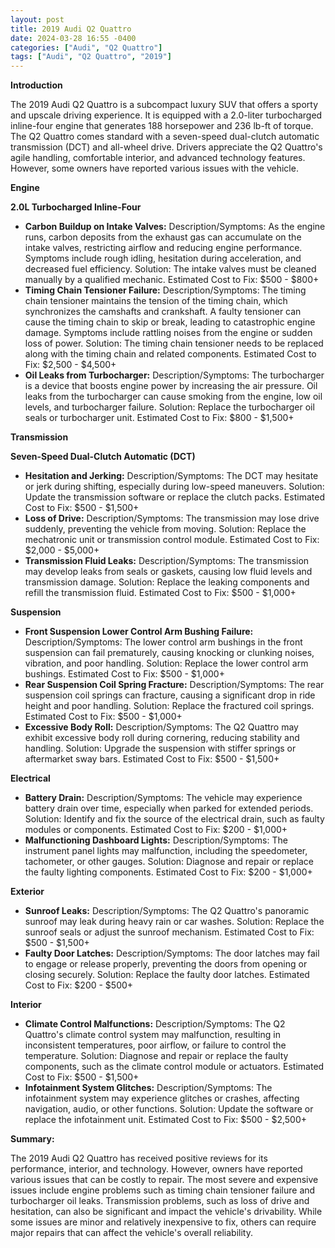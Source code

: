 ```yaml
---
layout: post
title: 2019 Audi Q2 Quattro
date: 2024-03-28 16:55 -0400
categories: ["Audi", "Q2 Quattro"]
tags: ["Audi", "Q2 Quattro", "2019"]
---
```

**Introduction**

The 2019 Audi Q2 Quattro is a subcompact luxury SUV that offers a sporty and upscale driving experience. It is equipped with a 2.0-liter turbocharged inline-four engine that generates 188 horsepower and 236 lb-ft of torque. The Q2 Quattro comes standard with a seven-speed dual-clutch automatic transmission (DCT) and all-wheel drive. Drivers appreciate the Q2 Quattro's agile handling, comfortable interior, and advanced technology features. However, some owners have reported various issues with the vehicle.

**Engine**

**2.0L Turbocharged Inline-Four**

* **Carbon Buildup on Intake Valves:** Description/Symptoms: As the engine runs, carbon deposits from the exhaust gas can accumulate on the intake valves, restricting airflow and reducing engine performance. Symptoms include rough idling, hesitation during acceleration, and decreased fuel efficiency. Solution: The intake valves must be cleaned manually by a qualified mechanic. Estimated Cost to Fix: $500 - $800+
* **Timing Chain Tensioner Failure:** Description/Symptoms: The timing chain tensioner maintains the tension of the timing chain, which synchronizes the camshafts and crankshaft. A faulty tensioner can cause the timing chain to skip or break, leading to catastrophic engine damage. Symptoms include rattling noises from the engine or sudden loss of power. Solution: The timing chain tensioner needs to be replaced along with the timing chain and related components. Estimated Cost to Fix: $2,500 - $4,500+
* **Oil Leaks from Turbocharger:** Description/Symptoms: The turbocharger is a device that boosts engine power by increasing the air pressure. Oil leaks from the turbocharger can cause smoking from the engine, low oil levels, and turbocharger failure. Solution: Replace the turbocharger oil seals or turbocharger unit. Estimated Cost to Fix: $800 - $1,500+

**Transmission**

**Seven-Speed Dual-Clutch Automatic (DCT)**

* **Hesitation and Jerking:** Description/Symptoms: The DCT may hesitate or jerk during shifting, especially during low-speed maneuvers. Solution: Update the transmission software or replace the clutch packs. Estimated Cost to Fix: $500 - $1,500+
* **Loss of Drive:** Description/Symptoms: The transmission may lose drive suddenly, preventing the vehicle from moving. Solution: Replace the mechatronic unit or transmission control module. Estimated Cost to Fix: $2,000 - $5,000+
* **Transmission Fluid Leaks:** Description/Symptoms: The transmission may develop leaks from seals or gaskets, causing low fluid levels and transmission damage. Solution: Replace the leaking components and refill the transmission fluid. Estimated Cost to Fix: $500 - $1,000+

**Suspension**

* **Front Suspension Lower Control Arm Bushing Failure:** Description/Symptoms: The lower control arm bushings in the front suspension can fail prematurely, causing knocking or clunking noises, vibration, and poor handling. Solution: Replace the lower control arm bushings. Estimated Cost to Fix: $500 - $1,000+
* **Rear Suspension Coil Spring Fracture:** Description/Symptoms: The rear suspension coil springs can fracture, causing a significant drop in ride height and poor handling. Solution: Replace the fractured coil springs. Estimated Cost to Fix: $500 - $1,000+
* **Excessive Body Roll:** Description/Symptoms: The Q2 Quattro may exhibit excessive body roll during cornering, reducing stability and handling. Solution: Upgrade the suspension with stiffer springs or aftermarket sway bars. Estimated Cost to Fix: $500 - $1,500+

**Electrical**

* **Battery Drain:** Description/Symptoms: The vehicle may experience battery drain over time, especially when parked for extended periods. Solution: Identify and fix the source of the electrical drain, such as faulty modules or components. Estimated Cost to Fix: $200 - $1,000+
* **Malfunctioning Dashboard Lights:** Description/Symptoms: The instrument panel lights may malfunction, including the speedometer, tachometer, or other gauges. Solution: Diagnose and repair or replace the faulty lighting components. Estimated Cost to Fix: $200 - $1,000+

**Exterior**

* **Sunroof Leaks:** Description/Symptoms: The Q2 Quattro's panoramic sunroof may leak during heavy rain or car washes. Solution: Replace the sunroof seals or adjust the sunroof mechanism. Estimated Cost to Fix: $500 - $1,500+
* **Faulty Door Latches:** Description/Symptoms: The door latches may fail to engage or release properly, preventing the doors from opening or closing securely. Solution: Replace the faulty door latches. Estimated Cost to Fix: $200 - $500+

**Interior**

* **Climate Control Malfunctions:** Description/Symptoms: The Q2 Quattro's climate control system may malfunction, resulting in inconsistent temperatures, poor airflow, or failure to control the temperature. Solution: Diagnose and repair or replace the faulty components, such as the climate control module or actuators. Estimated Cost to Fix: $500 - $1,500+
* **Infotainment System Glitches:** Description/Symptoms: The infotainment system may experience glitches or crashes, affecting navigation, audio, or other functions. Solution: Update the software or replace the infotainment unit. Estimated Cost to Fix: $500 - $2,500+

**Summary:**

The 2019 Audi Q2 Quattro has received positive reviews for its performance, interior, and technology. However, owners have reported various issues that can be costly to repair. The most severe and expensive issues include engine problems such as timing chain tensioner failure and turbocharger oil leaks. Transmission problems, such as loss of drive and hesitation, can also be significant and impact the vehicle's drivability. While some issues are minor and relatively inexpensive to fix, others can require major repairs that can affect the vehicle's overall reliability.
